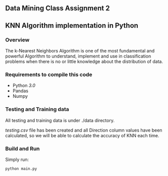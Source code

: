 ## Data Mining Class Assignment 2
## KNN Algorithm implementation in Python

### Overview
The k-Nearest Neighbors Algorithm is one of the most fundamental and powerful Algorithm to understand, implement and use in classification problems when there is no or little knowledge about the distribution of data.

### Requirements to compile this code
* Python *3.0*
* Pandas
* Numpy

### Testing and Training data
All testing and training data is under ./data directory.

*testing.csv* file has been created and all Direction column values have been calculated, so we will be able to calculate the accuracy of KNN each time.

### Build and Run
Simply run:
```
python main.py
```